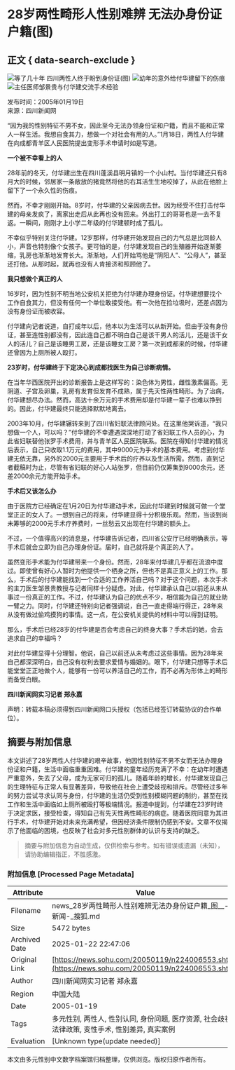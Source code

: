 # 28岁两性畸形人性别难辨 无法办身份证户籍(图)

## 正文 { data-search-exclude }


![等了几十年 四川两性人终于盼到身份证(图)](https://photo.sohu.com/20050119/Img224006554.jpg)
![幼年的意外给付华建留下的伤痕](https://photo.sohu.com/20050119/Img224006555.jpg)
![主任医师邹景贵与付华建交流手术经验](https://photo.sohu.com/20050119/Img224006556.jpg)

发布时间：2005年01月19日  
来源：四川新闻网  

“因为我的性别特征不男不女，因此至今无法办领身份证和户籍，而且不能和正常人一样生活。我想自食其力，想做一个对社会有用的人。”1月18日，两性人付华建在向成都青羊区人民医院提出变形手术申请时如是写道。

**一个被不幸看上的人**

28年前的冬天，付华建出生在四川蓬溪县明月镇的一个小山村。当付华建还只有8月大的时候，邻居家一条敞放的猪竟然将他的右耳活生生地咬掉了，从此在他脸上留下了一个永久性的伤痕。

然而，不幸才刚刚开始。8岁时，付华建的父亲因病去世。因为经受不住打击付华建的母亲发疯了，离家出走后从此再也没有回来。外出打工的哥哥也是一去不复返。一瞬间，刚刚才上小学二年级的付华建顿时成了孤儿。

不幸似乎特别关注付华建。12岁那样，付华建开始发现自己的力气总是比同龄人小，声音也特别像个女孩子。更可怕的是，付华建发现自己的生殖器开始逐渐萎缩，乳房也渐渐地发育长大。渐渐地，人们开始骂他是“阴阳人”、“公母人”，甚至还打他。从那时起，就再也没有人肯接济和照顾他了。

**我只想做个真正的人**

16岁时，因为性别不明当地公安机关拒绝为付华建办理身份证。付华建想要找个工作自食其力，但没有任何一个单位敢接受他。有一次他在捡垃圾时，还差点因为没有身份证而被收容。

付华建向记者说道，自打成年以后，他本以为生活可以从新开始。但由于没有身份证，甚至连性别都没有，因此连自己都不明白自己是该干男人的活儿，还是该干女人的活儿？自己是该睡男工房，还是该睡女工房？第一次到成都来的时候，付华建还曾因为上厕所被人殴打。

**23岁时，付华建终于下定决心到成都找医生为自己诊断病情。**

在当年华西医院开出的诊断报告上是这样写的：染色体为男性，雌性激素偏高。无阴道、子宫及卵巢，乳房有发育但发育不成熟，属于先天性两性畸形。为了治病，付华建想尽办法。然而，高达十余万元的手术费用却是付华建一辈子也难以挣到的。因此，付华建最终只能选择默默地离去。

2003年10月，付华建辗转来到了四川省妇联法律顾问处。在这里他哭诉道，“我只想做一个人，可以吗？”付华建的不幸遭遇深深地打动了省妇联工作人员的心，为此省妇联替他张罗手术费用，并与青羊区人民医院联系。医院在得知付华建的情况后表示，自己只收取1.1万元的费用，其中9000元为手术的基本费用。考虑到付华建无依无靠，另外的2000元主要用于手术后的疗养以及生活所需。然而，直到记者截稿时为止，尽管有省妇联的好心人站张罗，但目前仍仅筹集到9000余元，还差2000余元方能开始手术。

**手术后又该怎么办**

由于医院方已经确定在1月20日为付华建动手术，因此付华建到时候就可做一个堂堂正正的女人了。一想到自己的将来，付华建显得十分积极乐观。然而，当谈到尚未筹够的2000元手术疗养费时，一丝愁云又出现在付华建的额头上。

不过，一个值得高兴的消息是，付华建告诉记者，四川省公安厅已经明确表示，等手术后就会立即为自己办理身份证。届时，自己就将是个真正的人了。

虽然变形手术能为付华建带来一个身份。然而，28年来付华建几乎都在流浪中度过。即使曾有好心人暂时为他提供一个栖身之所，但也不是真正意义上的工作。那么，手术后的付华建能找到一个合适的工作养活自己吗？对于这个问题，本次手术的主刀医生邹景贵教授与记者同样十分疑虑。对此，付华建承认自己以前还从未从事过一份真正的工作。不过，付华建认为自己的优点不少，相信能为自己的就业助一臂之力。同时，付华建还特别向记者强调说，自己一直走得端行得正，28年来从没有做过偷鸡摸狗的事情。这一点，在公安机关提供的材料中可以得到证明。

那么，手术后已经28岁的付华建是否会考虑自己的终身大事？手术后的她，会去追求自己的幸福吗？

对此付华建显得十分理智。他说，自己以前还从未考虑过这些事情。因为28年来自己都深深明白，自己没有权利去要求爱情与婚姻的。眼下，付华建只想等手术后能堂堂正正地做个人，能够有一份可以养活自己的工作，而不必再为形体上的畸形而备受白眼。

**四川新闻网实习记者 郑永嘉**  

声明：转载本稿必须得到四川新闻网口头授权（包括已经签订转载协议的合作单位）。
<!-- tcd_original_link https://news.sohu.com/20050119/n224006553.shtml -->


## 摘要与附加信息

<!-- tcd_abstract -->
本文讲述了28岁两性人付华建的艰辛故事，他因性别特征不男不女而无法办理身份证和户籍，生活中面临重重困难。付华建的童年经历充满了不幸：在幼年时遭遇严重意外，失去了父母，成为无家可归的孤儿。随着年龄的增长，付华建发现自己的生理特征与正常人有显著差异，导致他在社会上遭受歧视和排斥。尽管经过多年的努力尝试寻求认同与身份，付华建的生活仍受到性别模糊问题的制约，甚至在找工作和生活中面临如上厕所被殴打等极端情况。报道中提到，付华建在23岁时终于决定求医，接受检查，得知自己有先天性两性畸形的病症。随着医院同意为其进行手术，付华建开始对未来充满希望，但因经济条件限制仍感到不安。文章不仅揭示了他面临的困境，也反映了社会对多元性别群体的认识与支持的缺乏。
<!-- tcd_abstract_end -->

> 摘要与附加信息为自动生成，仅供检索与参考。如有错误或遗漏（未知），请协助编辑指正，不胜感激。

### 附加信息 [Processed Page Metadata]

| Attribute       | Value                                  |
|-----------------|----------------------------------------|
| Filename        | news_28岁两性畸形人性别难辨无法办身份证户籍_图__-_新闻-_搜狐.md                             |
| Size            | 5472 bytes                           |
| Archived Date   | 2025-01-22 22:47:06                             |
| Original Link   | [https://news.sohu.com/20050119/n224006553.shtml](https://news.sohu.com/20050119/n224006553.shtml)                       |
| Author          | 四川新闻网实习记者 郑永嘉                               |
| Region          | 中国大陆                               |
| Date            | 2005-01-19                                 |
| Tags            | 多元性别, 两性人, 性别认同, 身份问题, 医疗资源, 社会歧视, 法律政策, 变性手术, 性别差异, 真实案例                                 |
| Evaluation            | [Unknown type(update needed)]                                 |
<!-- tcd_table_end -->

本文由多元性别中文数字档案馆归档整理，仅供浏览。版权归原作者所有。
